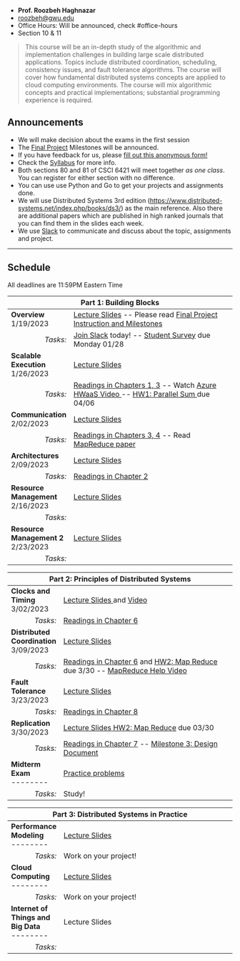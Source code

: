 <link rel="shortcut icon" type="image/x-icon" href="./favicon.ico">

<div class="wrapper" markdown="0"><div class="footer-col-wrapper">
<div class="footer-col two-col-2">
	<ul class="contact-list">
		<li><b>Prof. Roozbeh Haghnazar</b></li>
		<li><a href="mailto:roozbeh@gwu.edu">roozbeh@gwu.edu</a></li>
		<li>Office Hours: Will be announced, check #office-hours</li>
		<li>Section 10 & 11</li>
	</ul>
	</div>
</div></div>

> This course will be an in-depth study of the algorithmic and implementation challenges in building large scale distributed applications. Topics include distributed coordination, scheduling, consistency issues, and fault tolerance algorithms. The course will cover how fundamental distributed systems concepts are applied to cloud computing environments. The course will mix algorithmic concepts and practical implementations; substantial programming experience is required.




## Announcements ##
- We will make decision about the exams in the first session
- The [Final Project](./project/) Milestones will be announced.
- If you have feedback for us, please [fill out this anonymous form!](https://forms.gle/RtEpSeaBDusf5gs56)
- Check the [Syllabus](syllabus/) for more info.
- Both sections 80 and 81 of CSCI 6421 will meet together *as one class*. You can register for either section with no difference. 
- You can use use Python and Go to get your projects and assignments done.
- We will use Distributed Systems 3rd edition (https://www.distributed-systems.net/index.php/books/ds3/) as the main reference. Also there are additional papers which are published in high ranked journals that you can find them in the slides each week. 
- We use [Slack](https://distributedsystem2023.slack.com) to communicate and discuss about the topic, assignments and project.



<hr>

## Schedule  ##

All deadlines are 11:59PM Eastern Time

<div style="font-size:90%">

<table>
	<thead>
		<tr>
			<th style="text-align:center" colspan="2">Part 1: Building Blocks</th>
		</tr>
	</thead>
	<tr>
		<td style="width:20%">
			<b>Overview</b>
			<br>1/19/2023
		</td>
		<td>
			<a href="./slides/1-Introduction.pdf">Lecture Slides</a> -- 
			Please read <a href="project/">Final Project Instruction and Milestones</a>
		</td>
	</tr>
	<tr>
		<td style="text-align:right">
			<i>Tasks:</i>
		</td>
		<td>
			<a href="https://distributedsystem2023.slack.com">Join Slack</a> today! -- <a href="https://forms.gle/J7RMWejbaiRe1mkn7">Student Survey</a> due Monday 01/28 
		</td>
	</tr>
	<tr>
		<td>
			<b>Scalable Execution</b>
			<br>1/26/2023
		</td>
		<td>
			<a href="./slides/2- Processes Threads VMs Containers.pdf">Lecture Slides </a>
		</td>
	</tr>
	<tr>
		<td style="text-align:right">
			<i>Tasks:</i>
		</td> 
		<td>
			<a href="./readings.html">Readings in Chapters 1, 3</a> -- Watch <a href="https://gwu.box.com/s/uykp9ouz6fqc8d3psmehq46swmn7i4gm">Azure HWaaS Video </a> -- <a href="hw1/"> HW1: Parallel Sum </a> due 04/06
		</td>
	</tr>
	<tr>
		<td>
			<b>Communication</b>
			<br>2/02/2023
		</td>
		<td>
			<a href="./slides/3-Communication.pdf">Lecture Slides </a>
		</td>
	</tr>
	<tr>
		<td style="text-align:right">
			<i>Tasks:</i>
		</td> 
		<td>
			<a href="./readings.pdf">Readings in Chapters 3, 4</a> -- Read <a href="http://research.google.com/archive/mapreduce-osdi04.pdf">MapReduce paper</a>
		</td>
	</tr>
	<tr>
		<td>
			<b>Architectures</b>
			<br>2/09/2023
		</td>
		<td>
			<a href="./slides/4-Architectures.pdf">Lecture Slides </a>
		</td>
	</tr>
	<tr>
		<td style="text-align:right">
			<i>Tasks:</i>
		</td> 
		<td>
			<a href="./readings.pdf">Readings in Chapter 2</a>  
		</td>
	</tr>
	<tr>
		<td>
			<b>Resource Management</b>
			<br>2/16/2023
		</td>
		<td>
			<a href="./slides/5-Scheduling and LB.pdf">Lecture Slides </a>
		</td>
	</tr>
	<tr>
		<td style="text-align:right">
			<i>Tasks:</i>
		</td> 	
	</tr>
	<tr>
		<td>
			<b>Resource Management 2</b>
			<br>2/23/2023
		</td>
		<td>
			<a href="./slides/6-Migration.pdf">Lecture Slides </a>
		</td>
	</tr>
	<tr>
		<td style="text-align:right">
			<i>Tasks:</i>
		</td> 
		<td>
			<!-- <a href="hw2/">HW2: Map Reduce</a> -10 points by 10/8 -- <a href="https://forms.gle/JreBDrJz2LVfX8A8A">Partner Feedback Form</a> -->
		</td>
	</tr>
</table>

<table>
	<thead>
		<tr>
			<th style="text-align:center" colspan="2">Part 2: Principles of Distributed Systems</th>
		</tr>
	</thead>
	<tr>
		<td style="width:20%">
			<b>Clocks and Timing</b>
			<br>3/02/2023
		</td>
		<td>
			<a href="./slides/7-Timing-clocking.pdf">Lecture Slides </a> and <a href="https://youtu.be/IAI712Kk-O8">Video</a>
		</td>
	</tr>
	<tr>
		<td style="text-align:right">
			<i>Tasks:</i>
		</td>
		<td>
			<a href="./readings.pdf">Readings in Chapter 6</a>
		</td>
	</tr>
	<tr>
		<td>
			<b>Distributed Coordination</b>
			</br>3/09/2023
		</td>
		<td>
			<a href="./slides/8-Coordination.pdf">Lecture Slides </a>
		</td>
	</tr>
	<tr>
		<td style="text-align:right">
			<i>Tasks:</i>
		</td>
		<td>
			<a href="./readings.pdf">Readings in Chapter 6</a> and <a href="hw2/">HW2: Map Reduce</a> due 3/30 -- <a href="https://youtu.be/ZcaQ7yLAYwM">MapReduce Help Video</a>
		</td>
	</tr>
	<tr>
		<td>
			<b>Fault Tolerance</b>
			<br>3/23/2023
		</td>
		<td>
			<a href="./slides/9-FaultTolerance.pdf">Lecture Slides </a>
		</td>
	</tr>
	<tr>
		<td style="text-align:right">
			<i>Tasks:</i>
		</td>
		<td>
			<a href="./readings.pdf">Readings in Chapter 8</a> <!-- -- <a href="/project/#milestone-2-literature-review">Milestone 2: Literature Review</a> - 10/29 -->
		</td>
	</tr>
	<tr>
		<td>
			<b>Replication</b>
			<br>3/30/2023
		</td>
		<td>
			<a href="./slides/10-Consistency.pdf">Lecture Slides </a>   <a href="hw2/">HW2: Map Reduce</a> due 03/30 <!-- -- <a href="slides/10-consistency-problems.pdf">Consistency Problems Worksheet</a> -->
		</td>
	</tr>
	<tr>
		<td style="text-align:right">
			<i>Tasks:</i>
		</td>
		<td>
			<a href="./readings.pdf">Readings in Chapter 7</a> -- <a href="./project/#milestone-3-design-document">Milestone 3: Design Document</a> 
		</td>
	</tr>
	<tr>
		<td>
			<b>Midterm Exam</b>
			<br>--------</td>
		<td>
			<a href="./sample-exam.pdf">Practice problems</a>
		</td>
	</tr>
	<tr>
		<td style="text-align:right">
			<i>Tasks:</i>
		</td>
		<td>
			Study!
		</td>
	</tr>
</table>

<table>
	<thead>
		<tr>
			<th style="text-align:center" colspan="2">Part 3: Distributed Systems in Practice</th>
		</tr>
	</thead>
	<tr>
		<td style="width:20%">
			<b>Performance Modeling</b>
			<br>--------</td>
		<td>
			<a href="./slides/11-Performance.pdf"> Lecture Slides </a>
		</td>
	</tr>
	<tr>
		<td style="text-align:right">
			<i>Tasks:</i>
		</td>
			<td>Work on your project! 
		</td>
	</tr>
	<tr>
		<td>
			<b>Cloud Computing</b>
			<br>--------
		</td>
		<td>
			<a href="./slides/12-CloudApps.pdf"> Lecture Slides </a>
		</td>
	</tr>
	<tr>
		<td style="text-align:right"><i>Tasks:</i></td><td>Work on your project! </td>
	</tr>
	<tr>
		<td>
			<b>Internet of Things and Big Data</b>
			<br>--------
		</td>
		<td>
			Lecture Slides
		</td>
	</tr>
	<tr>
		<td style="text-align:right">
			<i>Tasks:</i>
		</td>
		<td>
			<!-- <a href="/project/#milestone-4-final-report">Milestone 4: Final Report</a> - 12/14 -- <a href="/hw3/">Bonus HW3: Leader Election</a> - 12/10-->
		</td>
	</tr>
</table>

</div>
